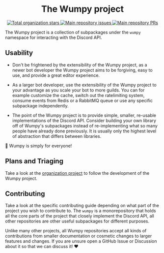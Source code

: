 <h1 align="center">The Wumpy project</h1>

<p align="center">
  <a href="https://github.com/wumpyproject">
    <img src="https://img.shields.io/github/stars/wumpyproject?color=22272e&logo=github&style=flat-square" alt="Total organization stars" />
  </a>
  <a href="https://github.com/wumpyproject/wumpy">
    <img src="https://img.shields.io/github/issues/wumpyproject/wumpy?color=22272e&logo=github&style=flat-square" alt="Main repository issues" />
  </a>
  <a href="https://github.com/wumpyproject/wumpy">
    <img src="https://img.shields.io/github/issues-pr/wumpyproject/wumpy?color=22272e&logo=github&style=flat-square" alt="Main repository PRs" />
  </a>
</p>

The Wumpy project is a collection of subpackages under the `wumpy` namespace
for interacting with the Discord API.

## Usability

- Don't be frightened by the extensibility of the Wumpy project, as a newer bot
  developer the Wumpy project aims to be forgiving, easy to use, and provide a
  great editor experience.

- As a larger bot developer, use the extensibility of the Wumpy project to your
  advantage as you scale your bot to more guilds. You can for example customize
  the cache, switch out the ratelimiting system, consume events from Redis or a
  RabbitMQ queue or use any specific subpackage independently.

- The point of the Wumpy project is to provide simple, smaller, re-usable
  implementations of the Discord API. Consider building your own library off of
  Wumpy's subpackages instead of re-implementing what so many people have
  already done previously. It is usually only the highest level of abstraction
  that differs between libraries.

🙌 Wumpy is simply for everyone!

## Plans and Triaging

Take a look at the [organization project](https://github.com/orgs/wumpyproject/projects/1)
to follow the development of the Wumpy project.

## Contributing

Take a look at the specific contributing guide depending on what part of the
project you wish to contribute to. The `wumpy` is a monorepository that holds
all the core parts of the project that closely implement the Discord API, all
other repositories are other useful subpackages for different purposes.

Unlike many other projects, all Wumpy repositories accept all kinds of
contributions from smaller documentation or cosmetic changes to larger
features and changes. If you are unsure open a GitHub Issue or Discussion
about it so that we can discuss it! ❤️
